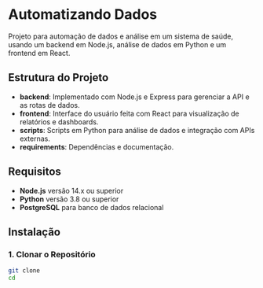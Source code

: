 # Automatizando Dados

Projeto para automação de dados e análise em um sistema de saúde, usando um backend em Node.js, análise de dados em Python e um frontend em React.

## Estrutura do Projeto

- **backend**: Implementado com Node.js e Express para gerenciar a API e as rotas de dados.
- **frontend**: Interface do usuário feita com React para visualização de relatórios e dashboards.
- **scripts**: Scripts em Python para análise de dados e integração com APIs externas.
- **requirements**: Dependências e documentação.

## Requisitos

- **Node.js** versão 14.x ou superior
- **Python** versão 3.8 ou superior
- **PostgreSQL** para banco de dados relacional

## Instalação

### 1. Clonar o Repositório

```bash
git clone
cd
```
